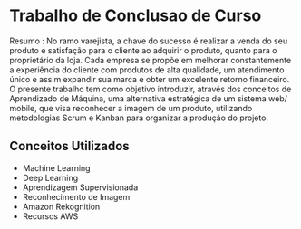 # Trabalho de Conclusao de Curso
Resumo : No ramo varejista, a chave do sucesso é realizar a venda do seu produto e satisfação para o cliente ao adquirir o produto, quanto para o proprietário da loja. Cada empresa se propõe em melhorar constantemente a experiência do cliente com produtos de alta qualidade, um atendimento único e assim expandir sua marca e obter um excelente retorno financeiro. O presente trabalho tem como objetivo introduzir, através dos conceitos de Aprendizado de Máquina, uma alternativa estratégica de um sistema web/ mobile, que visa reconhecer a imagem de um produto, utilizando metodologias Scrum e Kanban para organizar a produção do projeto.

## Conceitos Utilizados
- Machine Learning
- Deep Learning
- Aprendizagem Supervisionada
- Reconhecimento de Imagem
- Amazon Rekognition
- Recursos AWS